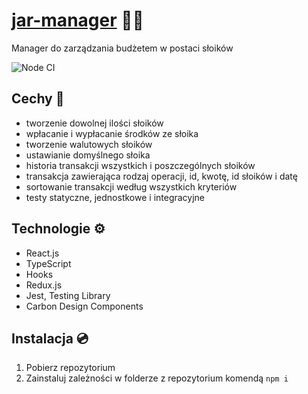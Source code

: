 # [jar-manager](https://expenses-manager-h5ahzxzfs.now.sh/) 🍯💸

Manager do zarządzania budżetem w postaci słoików

![Node CI](https://github.com/alk831/jar-manager/workflows/Node%20CI/badge.svg?branch=master)

## Cechy 🚀

- tworzenie dowolnej ilości słoików
- wpłacanie i wypłacanie środków ze słoika
- tworzenie walutowych słoików
- ustawianie domyślnego słoika
- historia transakcji wszystkich i poszczególnych słoików
- transakcja zawierająca rodzaj operacji, id, kwotę, id słoików i datę
- sortowanie transakcji według wszystkich kryteriów
- testy statyczne, jednostkowe i integracyjne

## Technologie ⚙️

- React.js
- TypeScript
- Hooks
- Redux.js
- Jest, Testing Library
- Carbon Design Components

## Instalacja 💿

1. Pobierz repozytorium
2. Zainstaluj zależności w folderze z repozytorium komendą `npm i`
